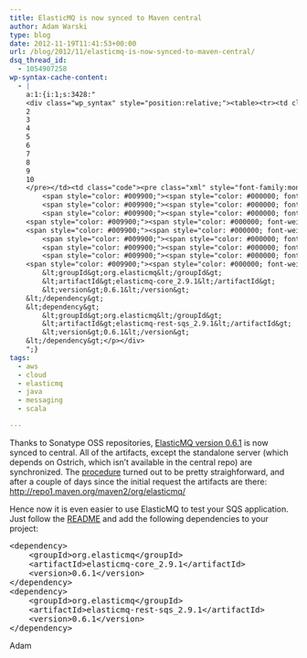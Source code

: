 ```yaml
---
title: ElasticMQ is now synced to Maven central
author: Adam Warski
type: blog
date: 2012-11-19T11:41:53+00:00
url: /blog/2012/11/elasticmq-is-now-synced-to-maven-central/
dsq_thread_id:
  - 1054907258
wp-syntax-cache-content:
  - |
    a:1:{i:1;s:3428:"
    <div class="wp_syntax" style="position:relative;"><table><tr><td class="line_numbers"><pre>1
    2
    3
    4
    5
    6
    7
    8
    9
    10
    </pre></td><td class="code"><pre class="xml" style="font-family:monospace;"><span style="color: #009900;"><span style="color: #000000; font-weight: bold;">&lt;dependency<span style="color: #000000; font-weight: bold;">&gt;</span></span></span>
        <span style="color: #009900;"><span style="color: #000000; font-weight: bold;">&lt;groupId<span style="color: #000000; font-weight: bold;">&gt;</span></span></span>org.elasticmq<span style="color: #009900;"><span style="color: #000000; font-weight: bold;">&lt;/groupId<span style="color: #000000; font-weight: bold;">&gt;</span></span></span>
        <span style="color: #009900;"><span style="color: #000000; font-weight: bold;">&lt;artifactId<span style="color: #000000; font-weight: bold;">&gt;</span></span></span>elasticmq-core_2.9.1<span style="color: #009900;"><span style="color: #000000; font-weight: bold;">&lt;/artifactId<span style="color: #000000; font-weight: bold;">&gt;</span></span></span>
        <span style="color: #009900;"><span style="color: #000000; font-weight: bold;">&lt;version<span style="color: #000000; font-weight: bold;">&gt;</span></span></span>0.6.1<span style="color: #009900;"><span style="color: #000000; font-weight: bold;">&lt;/version<span style="color: #000000; font-weight: bold;">&gt;</span></span></span>
    <span style="color: #009900;"><span style="color: #000000; font-weight: bold;">&lt;/dependency<span style="color: #000000; font-weight: bold;">&gt;</span></span></span>
    <span style="color: #009900;"><span style="color: #000000; font-weight: bold;">&lt;dependency<span style="color: #000000; font-weight: bold;">&gt;</span></span></span>
        <span style="color: #009900;"><span style="color: #000000; font-weight: bold;">&lt;groupId<span style="color: #000000; font-weight: bold;">&gt;</span></span></span>org.elasticmq<span style="color: #009900;"><span style="color: #000000; font-weight: bold;">&lt;/groupId<span style="color: #000000; font-weight: bold;">&gt;</span></span></span>
        <span style="color: #009900;"><span style="color: #000000; font-weight: bold;">&lt;artifactId<span style="color: #000000; font-weight: bold;">&gt;</span></span></span>elasticmq-rest-sqs_2.9.1<span style="color: #009900;"><span style="color: #000000; font-weight: bold;">&lt;/artifactId<span style="color: #000000; font-weight: bold;">&gt;</span></span></span>
        <span style="color: #009900;"><span style="color: #000000; font-weight: bold;">&lt;version<span style="color: #000000; font-weight: bold;">&gt;</span></span></span>0.6.1<span style="color: #009900;"><span style="color: #000000; font-weight: bold;">&lt;/version<span style="color: #000000; font-weight: bold;">&gt;</span></span></span>
    <span style="color: #009900;"><span style="color: #000000; font-weight: bold;">&lt;/dependency<span style="color: #000000; font-weight: bold;">&gt;</span></span></span></pre></td></tr></table><p class="theCode" style="display:none;">&lt;dependency&gt;
        &lt;groupId&gt;org.elasticmq&lt;/groupId&gt;
        &lt;artifactId&gt;elasticmq-core_2.9.1&lt;/artifactId&gt;
        &lt;version&gt;0.6.1&lt;/version&gt;
    &lt;/dependency&gt;
    &lt;dependency&gt;
        &lt;groupId&gt;org.elasticmq&lt;/groupId&gt;
        &lt;artifactId&gt;elasticmq-rest-sqs_2.9.1&lt;/artifactId&gt;
        &lt;version&gt;0.6.1&lt;/version&gt;
    &lt;/dependency&gt;</p></div>
    ";}
tags:
  - aws
  - cloud
  - elasticmq
  - java
  - messaging
  - scala

---
```

Thanks to Sonatype OSS repositories, [ElasticMQ version 0.6.1][1] is now synced to central. All of the artifacts, except the standalone server (which depends on Ostrich, which isn&#8217;t available in the central repo) are synchronized. The [procedure][2] turned out to be pretty straighforward, and after a couple of days since the initial request the artifacts are there: <http://repo1.maven.org/maven2/org/elasticmq/>

Hence now it is even easier to use ElasticMQ to test your SQS application. Just follow the [README][3] and add the following dependencies to your project:

<pre lang="xml" line="1">&lt;dependency>
    &lt;groupId>org.elasticmq&lt;/groupId>
    &lt;artifactId>elasticmq-core_2.9.1&lt;/artifactId>
    &lt;version>0.6.1&lt;/version>
&lt;/dependency>
&lt;dependency>
    &lt;groupId>org.elasticmq&lt;/groupId>
    &lt;artifactId>elasticmq-rest-sqs_2.9.1&lt;/artifactId>
    &lt;version>0.6.1&lt;/version>
&lt;/dependency>
</pre>

Adam

 [1]: http://elasticmq.org
 [2]: https://docs.sonatype.org/display/Repository/Sonatype+OSS+Maven+Repository+Usage+Guide
 [3]: https://github.com/adamw/elasticmq/blob/master/README.md
